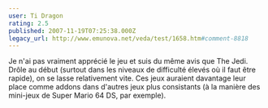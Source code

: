 ```yaml
---
user: Ti Dragon
rating: 2.5
published: 2007-11-19T07:25:38.000Z
legacy_url: http://www.emunova.net/veda/test/1658.htm#comment-8818
---
```

Je n'ai pas vraiment apprécié le jeu et suis du même avis que The Jedi. Drôle au début (surtout dans les niveaux de difficulté élevés où il faut être rapide), on se lasse relativement vite. Ces jeux auraient davantage leur place comme addons dans d'autres jeux plus consistants (à la manière des mini-jeux de Super Mario 64 DS, par exemple).